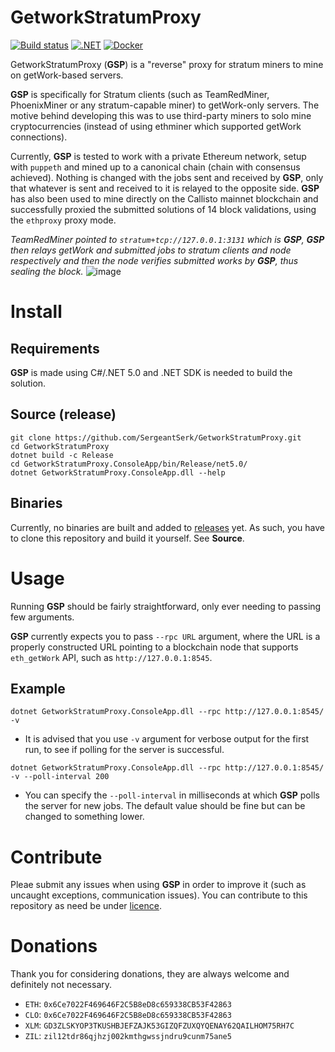 # GetworkStratumProxy
[![Build status](https://ci.appveyor.com/api/projects/status/tly2i35nasi54whm?svg=true)](https://ci.appveyor.com/project/SergeantSerk/getworkstratumproxy)
[![.NET](https://github.com/SergeantSerk/GetworkStratumProxy/actions/workflows/dotnet.yml/badge.svg)](https://github.com/SergeantSerk/GetworkStratumProxy/actions/workflows/dotnet.yml)
[![Docker](https://github.com/SergeantSerk/GetworkStratumProxy/actions/workflows/docker-build-publish.yml/badge.svg)](https://github.com/SergeantSerk/GetworkStratumProxy/actions/workflows/docker-build-publish.yml)

GetworkStratumProxy (**GSP**) is a "reverse" proxy for stratum miners to mine on getWork-based servers.

 **GSP** is specifically for Stratum clients (such as TeamRedMiner, PhoenixMiner or any stratum-capable miner) to getWork-only servers. The motive behind developing this was to use third-party miners to solo mine cryptocurrencies (instead of using ethminer which supported getWork connections).

 Currently, **GSP** is tested to work with a private Ethereum network, setup with `puppeth` and mined up to a canonical chain (chain with consensus achieved). Nothing is changed with the jobs sent and received by **GSP**, only that whatever is sent and received to it is relayed to the opposite side. **GSP** has also been used to mine directly on the Callisto mainnet blockchain and successfully proxied the submitted solutions of 14 block validations, using the `ethproxy` proxy mode.
 
 *TeamRedMiner pointed to `stratum+tcp://127.0.0.1:3131` which is **GSP**, **GSP** then relays getWork and submitted jobs to stratum clients and node respectively and then the node verifies submitted works by **GSP**, thus sealing the block.*
 ![image](https://user-images.githubusercontent.com/14278530/142731853-faa491f2-8014-4a4f-a81c-d4c24218509c.png)

# Install
 ## Requirements
 **GSP** is made using C#/.NET 5.0 and .NET SDK is needed to build the solution.
 
 ## Source (release)
 ```
 git clone https://github.com/SergeantSerk/GetworkStratumProxy.git
 cd GetworkStratumProxy
 dotnet build -c Release
 cd GetworkStratumProxy.ConsoleApp/bin/Release/net5.0/
 dotnet GetworkStratumProxy.ConsoleApp.dll --help
 ```
  
 ## Binaries
 Currently, no binaries are built and added to [releases](https://github.com/SergeantSerk/GetworkStratumProxy/releases) yet. As such, you have to clone this repository and build it yourself. See **Source**.

# Usage
Running **GSP** should be fairly straightforward, only ever needing to passing few arguments.

**GSP** currently expects you to pass `--rpc URL` argument, where the URL is a properly constructed URL pointing to a blockchain node that supports `eth_getWork` API, such as `http://127.0.0.1:8545`.

 ## Example
 `dotnet GetworkStratumProxy.ConsoleApp.dll --rpc http://127.0.0.1:8545/ -v`
 - It is advised that you use `-v` argument for verbose output for the first run, to see if polling for the server is successful.
 
 `dotnet GetworkStratumProxy.ConsoleApp.dll --rpc http://127.0.0.1:8545/ -v --poll-interval 200`
 - You can specify the `--poll-interval` in milliseconds at which **GSP** polls the server for new jobs. The default value should be fine but can be changed to something lower.

# Contribute
Pleae submit any issues when using **GSP** in order to improve it (such as uncaught exceptions, communication issues).
You can contribute to this repository as need be under [licence](LICENSE).
 
# Donations
Thank you for considering donations, they are always welcome and definitely not necessary.

- `ETH`: `0x6Ce7022F469646F2C5B8eD8c659338CB53F42863`
- `CLO`: `0x6Ce7022F469646F2C5B8eD8c659338CB53F42863`
- `XLM`: `GD3ZLSKYOP3TKUSHBJEFZAJK53GIZQFZUXQYQENAY62QAILHOM75RH7C`
- `ZIL`: `zil12tdr86qjhzj002kmthgwssjndru9cunm75ane5`

